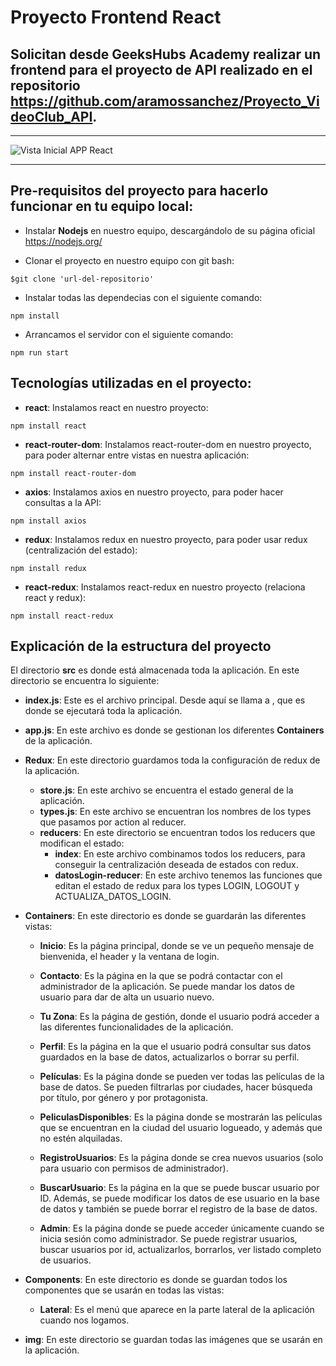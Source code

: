 # Proyecto Frontend React
## Solicitan desde GeeksHubs Academy realizar un frontend para el proyecto de API realizado en el repositorio https://github.com/aramossanchez/Proyecto_VideoClub_API.
***
![Vista Inicial APP React](/frontend/src/screenshots/screenshot.jpg)
***

## Pre-requisitos del proyecto para hacerlo funcionar en tu equipo local:

* Instalar **Nodejs** en nuestro equipo, descargándolo de su página oficial
https://nodejs.org/

* Clonar el proyecto en nuestro equipo con git bash:
```
$git clone 'url-del-repositorio'
```

* Instalar todas las dependecias con el siguiente comando:
```
npm install
```

* Arrancamos el servidor con el siguiente comando:
```
npm run start
```

## Tecnologías utilizadas en el proyecto:

* **react**: Instalamos react en nuestro proyecto:
```
npm install react
```
* **react-router-dom**: Instalamos react-router-dom en nuestro proyecto, para poder alternar entre vistas en nuestra aplicación:
```
npm install react-router-dom
```
* **axios**: Instalamos axios en nuestro proyecto, para poder hacer consultas a la API:
```
npm install axios
```
* **redux**: Instalamos redux en nuestro proyecto, para poder usar redux (centralización del estado):
```
npm install redux
```
* **react-redux**: Instalamos react-redux en nuestro proyecto (relaciona react y redux):
```
npm install react-redux
```

## Explicación de la estructura del proyecto

El directorio **src** es donde está almacenada toda la aplicación. En este directorio se encuentra lo siguiente:

* **index.js**: Este es el archivo principal. Desde aquí se llama a **<App/>**, que es donde se ejecutará toda la aplicación.

* **app.js**: En este archivo es donde se gestionan los diferentes **Containers** de la aplicación.

* **Redux**: En este directorio guardamos toda la configuración de redux de la aplicación.
    * **store.js**: En este archivo se encuentra el estado general de la aplicación.
    * **types.js**: En este archivo se encuentran los nombres de los types que pasamos por action al reducer.
    * **reducers**: En este directorio se encuentran todos los reducers que modifican el estado:
        * **index**: En este archivo combinamos todos los reducers, para conseguir la centralización deseada de estados con redux.
        * **datosLogin-reducer**: En este archivo tenemos las funciones que editan el estado de redux para los types LOGIN, LOGOUT y ACTUALIZA_DATOS_LOGIN.

* **Containers**: En este directorio es donde se guardarán las diferentes vistas:
    * **Inicio**: Es la página principal, donde se ve un pequeño mensaje de bienvenida, el header y la ventana de login.
    * **Contacto**: Es la página en la que se podrá contactar con el administrador de la aplicación. Se puede mandar los datos de usuario para dar de alta un usuario nuevo.
    * **Tu Zona**: Es la página de gestión, donde el usuario podrá acceder a las diferentes funcionalidades de la aplicación.
    * **Perfil**: Es la página en la que el usuario podrá consultar sus datos guardados en la base de datos, actualizarlos o borrar su perfil.
    * **Películas**: Es la página donde se pueden ver todas las películas de la base de datos. Se pueden filtrarlas por ciudades, hacer búsqueda por título, por género y por protagonista.
    * **PeliculasDisponibles**: Es la página donde se mostrarán las películas que se encuentran en la ciudad del usuario logueado, y además que no estén alquiladas.
    * **RegistroUsuarios**: Es la página donde se crea nuevos usuarios (solo para usuario con permisos de administrador).
    * **BuscarUsuario**: Es la página en la que se puede buscar usuario por ID. Además, se puede modificar los datos de ese usuario en la base de datos y también se puede borrar el registro de la base de datos. 
    
    * **Admin**: Es la página donde se puede acceder únicamente cuando se inicia sesión como administrador. Se puede registrar usuarios, buscar usuarios por id, actualizarlos, borrarlos, ver listado completo de usuarios.
* **Components**: En este directorio es donde se guardan todos los componentes que se usarán en todas las vistas:
    * **Lateral**: Es el menú que aparece en la parte lateral de la aplicación cuando nos logamos.
* **img**: En este directorio se guardan todas las imágenes que se usarán en la aplicación.